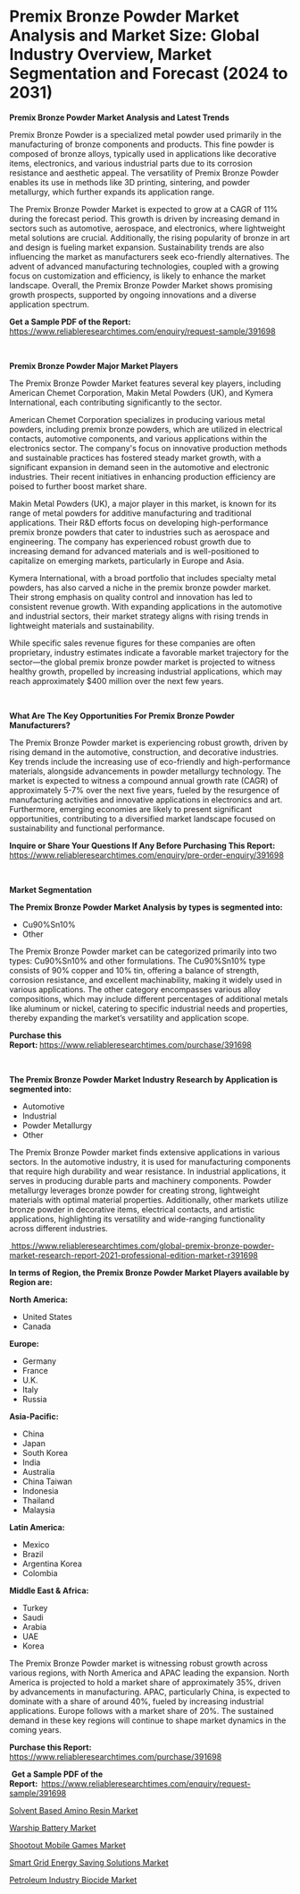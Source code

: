 <p><h1>Premix Bronze Powder Market Analysis and Market Size: Global Industry Overview, Market Segmentation and Forecast (2024 to 2031)</h1></p><p><strong>Premix Bronze Powder Market Analysis and Latest Trends</strong></p>
<p><p>Premix Bronze Powder is a specialized metal powder used primarily in the manufacturing of bronze components and products. This fine powder is composed of bronze alloys, typically used in applications like decorative items, electronics, and various industrial parts due to its corrosion resistance and aesthetic appeal. The versatility of Premix Bronze Powder enables its use in methods like 3D printing, sintering, and powder metallurgy, which further expands its application range.</p><p>The Premix Bronze Powder Market is expected to grow at a CAGR of 11% during the forecast period. This growth is driven by increasing demand in sectors such as automotive, aerospace, and electronics, where lightweight metal solutions are crucial. Additionally, the rising popularity of bronze in art and design is fueling market expansion. Sustainability trends are also influencing the market as manufacturers seek eco-friendly alternatives. The advent of advanced manufacturing technologies, coupled with a growing focus on customization and efficiency, is likely to enhance the market landscape. Overall, the Premix Bronze Powder Market shows promising growth prospects, supported by ongoing innovations and a diverse application spectrum.</p></p>
<p><strong>Get a Sample PDF of the Report:&nbsp;</strong> <a href="https://www.reliableresearchtimes.com/enquiry/request-sample/391698?utm_campaign=1777&utm_medium=2&utm_source=Github&utm_content=ia&utm_term=26102024&utm_id=premix-bronze-powder">https://www.reliableresearchtimes.com/enquiry/request-sample/391698</a></p>
<p>&nbsp;</p>
<p><strong>Premix Bronze Powder Major Market Players</strong></p>
<p><p>The Premix Bronze Powder Market features several key players, including American Chemet Corporation, Makin Metal Powders (UK), and Kymera International, each contributing significantly to the sector.</p><p>American Chemet Corporation specializes in producing various metal powders, including premix bronze powders, which are utilized in electrical contacts, automotive components, and various applications within the electronics sector. The company's focus on innovative production methods and sustainable practices has fostered steady market growth, with a significant expansion in demand seen in the automotive and electronic industries. Their recent initiatives in enhancing production efficiency are poised to further boost market share.</p><p>Makin Metal Powders (UK), a major player in this market, is known for its range of metal powders for additive manufacturing and traditional applications. Their R&D efforts focus on developing high-performance premix bronze powders that cater to industries such as aerospace and engineering. The company has experienced robust growth due to increasing demand for advanced materials and is well-positioned to capitalize on emerging markets, particularly in Europe and Asia.</p><p>Kymera International, with a broad portfolio that includes specialty metal powders, has also carved a niche in the premix bronze powder market. Their strong emphasis on quality control and innovation has led to consistent revenue growth. With expanding applications in the automotive and industrial sectors, their market strategy aligns with rising trends in lightweight materials and sustainability.</p><p>While specific sales revenue figures for these companies are often proprietary, industry estimates indicate a favorable market trajectory for the sector—the global premix bronze powder market is projected to witness healthy growth, propelled by increasing industrial applications, which may reach approximately $400 million over the next few years.</p></p>
<p>&nbsp;</p>
<p><strong>What Are The Key Opportunities For Premix Bronze Powder Manufacturers?</strong></p>
<p><p>The Premix Bronze Powder market is experiencing robust growth, driven by rising demand in the automotive, construction, and decorative industries. Key trends include the increasing use of eco-friendly and high-performance materials, alongside advancements in powder metallurgy technology. The market is expected to witness a compound annual growth rate (CAGR) of approximately 5-7% over the next five years, fueled by the resurgence of manufacturing activities and innovative applications in electronics and art. Furthermore, emerging economies are likely to present significant opportunities, contributing to a diversified market landscape focused on sustainability and functional performance.</p></p>
<p><strong>Inquire or Share Your Questions If Any Before Purchasing This Report:</strong> <a href="https://www.reliableresearchtimes.com/enquiry/pre-order-enquiry/391698?utm_campaign=1777&utm_medium=2&utm_source=Github&utm_content=ia&utm_term=26102024&utm_id=premix-bronze-powder">https://www.reliableresearchtimes.com/enquiry/pre-order-enquiry/391698</a></p>
<p>&nbsp;</p>
<p><strong>Market Segmentation</strong></p>
<p><strong>The Premix Bronze Powder Market Analysis by types is segmented into:</strong></p>
<p><ul><li>Cu90%Sn10%</li><li>Other</li></ul></p>
<p><p>The Premix Bronze Powder market can be categorized primarily into two types: Cu90%Sn10% and other formulations. The Cu90%Sn10% type consists of 90% copper and 10% tin, offering a balance of strength, corrosion resistance, and excellent machinability, making it widely used in various applications. The other category encompasses various alloy compositions, which may include different percentages of additional metals like aluminum or nickel, catering to specific industrial needs and properties, thereby expanding the market’s versatility and application scope.</p></p>
<p><strong>Purchase this Report:&nbsp;</strong><a href="https://www.reliableresearchtimes.com/purchase/391698?utm_campaign=1777&utm_medium=2&utm_source=Github&utm_content=ia&utm_term=26102024&utm_id=premix-bronze-powder">https://www.reliableresearchtimes.com/purchase/391698</a></p>
<p>&nbsp;</p>
<p><strong>The Premix Bronze Powder Market Industry Research by Application is segmented into:</strong></p>
<p><ul><li>Automotive</li><li>Industrial</li><li>Powder Metallurgy</li><li>Other</li></ul></p>
<p><p>The Premix Bronze Powder market finds extensive applications in various sectors. In the automotive industry, it is used for manufacturing components that require high durability and wear resistance. In industrial applications, it serves in producing durable parts and machinery components. Powder metallurgy leverages bronze powder for creating strong, lightweight materials with optimal material properties. Additionally, other markets utilize bronze powder in decorative items, electrical contacts, and artistic applications, highlighting its versatility and wide-ranging functionality across different industries.</p></p>
<p><a href="https://www.reliableresearchtimes.com/global-premix-bronze-powder-market-research-report-2021-professional-edition-market-r391698?utm_campaign=1777&utm_medium=2&utm_source=Github&utm_content=ia&utm_term=26102024&utm_id=premix-bronze-powder">&nbsp;https://www.reliableresearchtimes.com/global-premix-bronze-powder-market-research-report-2021-professional-edition-market-r391698</a></p>
<p><strong>In terms of Region, the Premix Bronze Powder Market Players available by Region are:</strong></p>
<p>
    <p> <strong> North America: </strong>
        <ul>
            <li>United States</li>
            <li>Canada</li>
        </ul>
        </p> 
    <p> <strong> Europe: </strong>
        <ul>
            <li>Germany</li>
            <li>France</li>
            <li>U.K.</li>
            <li>Italy</li>
            <li>Russia</li>
        </ul>
        </p> 
    <p> <strong> Asia-Pacific: </strong>
        <ul>
            <li>China</li>
            <li>Japan</li>
            <li>South Korea</li>
            <li>India</li>
            <li>Australia</li>
            <li>China Taiwan</li>
            <li>Indonesia</li>
            <li>Thailand</li>
            <li>Malaysia</li>
        </ul>
        </p> 
    <p> <strong> Latin America: </strong>
        <ul>
            <li>Mexico</li>
            <li>Brazil</li>
            <li>Argentina Korea</li>
            <li>Colombia</li>
        </ul>
        </p> 
    <p> <strong> Middle East & Africa: </strong>
        <ul>
            <li>Turkey</li>
            <li>Saudi</li>
            <li>Arabia</li>
            <li>UAE</li>
            <li>Korea</li>
        </ul>
    </p>
    </p>
<p><p>The Premix Bronze Powder market is witnessing robust growth across various regions, with North America and APAC leading the expansion. North America is projected to hold a market share of approximately 35%, driven by advancements in manufacturing. APAC, particularly China, is expected to dominate with a share of around 40%, fueled by increasing industrial applications. Europe follows with a market share of 20%. The sustained demand in these key regions will continue to shape market dynamics in the coming years.</p></p>
<p><strong>Purchase this Report: </strong><a href="https://www.reliableresearchtimes.com/purchase/391698?utm_campaign=1777&utm_medium=2&utm_source=Github&utm_content=ia&utm_term=26102024&utm_id=premix-bronze-powder">https://www.reliableresearchtimes.com/purchase/391698</a></p>
<p>&nbsp;<strong>Get a Sample PDF of the Report:&nbsp;&nbsp;</strong><a href="https://www.reliableresearchtimes.com/enquiry/request-sample/391698?utm_campaign=1777&utm_medium=2&utm_source=Github&utm_content=ia&utm_term=26102024&utm_id=premix-bronze-powder">https://www.reliableresearchtimes.com/enquiry/request-sample/391698</a></p>
<p><strong></strong></p>
<p><p><a href="https://www.linkedin.com/pulse/strategic-market-insights-navigating-global-solvent-based-amino-i2xde?utm_campaign=1777&utm_medium=2&utm_source=Github&utm_content=ia&utm_term=26102024&utm_id=premix-bronze-powder">Solvent Based Amino Resin Market</a></p><p><a href="https://www.linkedin.com/pulse/warship-battery-market-evolution-key-trends-regional-dynamics-o0oke?utm_campaign=1777&utm_medium=2&utm_source=Github&utm_content=ia&utm_term=26102024&utm_id=premix-bronze-powder">Warship Battery Market</a></p><p><a href="https://www.linkedin.com/pulse/digital-transformation-shootout-mobile-games-industry-market-y30vc?utm_campaign=1777&utm_medium=2&utm_source=Github&utm_content=ia&utm_term=26102024&utm_id=premix-bronze-powder">Shootout Mobile Games Market</a></p><p><a href="https://www.linkedin.com/pulse/global-smart-grid-energy-saving-solutions-124-cagr-forecast-hlzvc?utm_campaign=1777&utm_medium=2&utm_source=Github&utm_content=ia&utm_term=26102024&utm_id=premix-bronze-powder">Smart Grid Energy Saving Solutions Market</a></p><p><a href="https://github.com/MarilynDouglas476/Market-Research-Report-List-1/blob/main/petroleum-industry-biocide-market.md?utm_campaign=1777&utm_medium=2&utm_source=Github&utm_content=ia&utm_term=26102024&utm_id=premix-bronze-powder">Petroleum Industry Biocide Market</a></p></p>